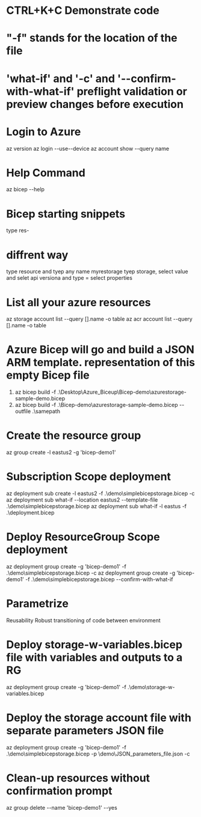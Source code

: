 # CTRL+K+C Demonstrate code 
# "-f" stands for the location of the file
# 'what-if' and '-c' and '--confirm-with-what-if' preflight validation or preview changes before execution

# Login to Azure
az version
az login --use--device
az account show --query name

# Help Command
az bicep --help

# Bicep starting  snippets
type res-

# diffrent way 
type resource and tyep any name myrestorage tyep storage, select value and selet api versiona and type = select properties 

# List all your azure resources
az storage account list --query [].name -o table
az acr account list --query [].name -o table

# Azure Bicep will go and build a JSON ARM template. representation of this empty Bicep file
1) az bicep build -f .\Desktop\Azure_Biceup\Bicep-demo\azurestorage-sample-demo.bicep
2) az bicep build -f .\Bicep-demo\azurestorage-sample-demo.bicep --outfile .\samepath

# Create the resource group
az group create -l eastus2 -g 'bicep-demo1'

# Subscription Scope deployment
az deployment sub create -l eastus2 -f .\demo\simplebicepstorage.bicep -c
az deployment sub what-if --location eastus2 --template-file .\demo\simplebicepstorage.bicep
az deployment sub what-if -l eastus -f .\deployment.bicep

# Deploy ResourceGroup Scope deployment
az deployment group create -g 'bicep-demo1' -f .\demo\simplebicepstorage.bicep -c
az deployment group create -g 'bicep-demo1' -f .\demo\simplebicepstorage.bicep --confirm-with-what-if

# Parametrize
Reusability
Robust transitioning of code between environment



# Deploy storage-w-variables.bicep file with variables and outputs to a RG
az deployment group create -g 'bicep-demo1' -f .\demo\storage-w-variables.bicep

# Deploy the storage account file with separate parameters JSON file
az deployment group create -g 'bicep-demo1' -f .\demo\simplebicepstorage.bicep -p \demo\JSON_parameters_file.json -c

# Clean-up resources without confirmation prompt
az group delete --name 'bicep-demo1' --yes


